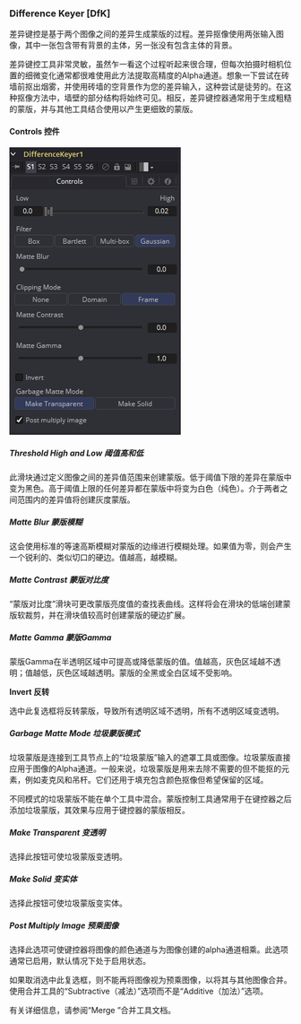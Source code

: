 ### Difference Keyer [DfK]

差异键控是基于两个图像之间的差异生成蒙版的过程。差异抠像使用两张输入图像，其中一张包含带有背景的主体，另一张没有包含主体的背景。

差异键控工具非常灵敏，虽然乍一看这个过程听起来很合理，但每次拍摄时相机位置的细微变化通常都很难使用此方法提取高精度的Alpha通道。想象一下尝试在砖墙前抠出烟雾，并使用砖墙的空背景作为您的差异输入，这种尝试是徒劳的。在这种抠像方法中，墙壁的部分结构将始终可见。相反，差异键控器通常用于生成粗糙的蒙版，并与其他工具结合使用以产生更细致的蒙版。

#### Controls 控件

![DfK_Controls](images/DfK_Controls.png)

##### Threshold High and Low 阈值高和低

此滑块通过定义图像之间的差异值范围来创建蒙版。低于阈值下限的差异在蒙版中变为黑色。高于阈值上限的任何差异都在蒙版中将变为白色（纯色）。介于两者之间范围内的差异值将创建灰度蒙版。

##### Matte Blur 蒙版模糊

这会使用标准的等速高斯模糊对蒙版的边缘进行模糊处理。如果值为零，则会产生一个锐利的、类似切口的硬边。值越高，越模糊。

##### Matte Contrast 蒙版对比度

“蒙版对比度”滑块可更改蒙版亮度值的查找表曲线。这样将会在滑块的低端创建蒙版软裁剪，并在滑块值较高时创建蒙版的硬边扩展。

##### Matte Gamma 蒙版Gamma

蒙版Gamma在半透明区域中可提高或降低蒙版的值。值越高，灰色区域越不透明；值越低，灰色区域越透明。蒙版的全黑或全白区域不受影响。

**Invert 反转**

选中此复选框将反转蒙版，导致所有透明区域不透明，所有不透明区域变透明。

##### Garbage Matte Mode 垃圾蒙版模式

垃圾蒙版是连接到工具节点上的“垃圾蒙版”输入的遮罩工具或图像。垃圾蒙版直接应用于图像的Alpha通道。一般来说，垃圾蒙版是用来去除不需要的但不能抠的元素，例如麦克风和吊杆。它们还用于填充包含颜色抠像但希望保留的区域。

不同模式的垃圾蒙版不能在单个工具中混合。蒙版控制工具通常用于在键控器之后添加垃圾蒙版，其效果与应用于键控器的蒙版相反。

##### Make Transparent 变透明

选择此按钮可使垃圾蒙版变透明。

##### Make Solid 变实体

选择此按钮可使垃圾蒙版变实体。

##### Post Multiply Image 预乘图像

选择此选项可使键控器将图像的颜色通道与为图像创建的alpha通道相乘。此选项通常已启用，默认情况下处于启用状态。

如果取消选中此复选框，则不能再将图像视为预乘图像，以将其与其他图像合并。使用合并工具的“Subtractive（减法）”选项而不是“Additive（加法）”选项。

有关详细信息，请参阅“Merge ”合并工具文档。